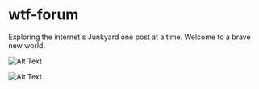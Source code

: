 # wtf-forum
Exploring the internet's Junkyard one post at a time.
Welcome to a brave new world.


![Alt Text](https://tenor.com/view/dumpsterfire-dumpster-fire-whats-happening-gif-22146495.gif)



![Alt Text](https://media.giphy.com/media/vFKqnCdLPNOKc/giphy.gif)